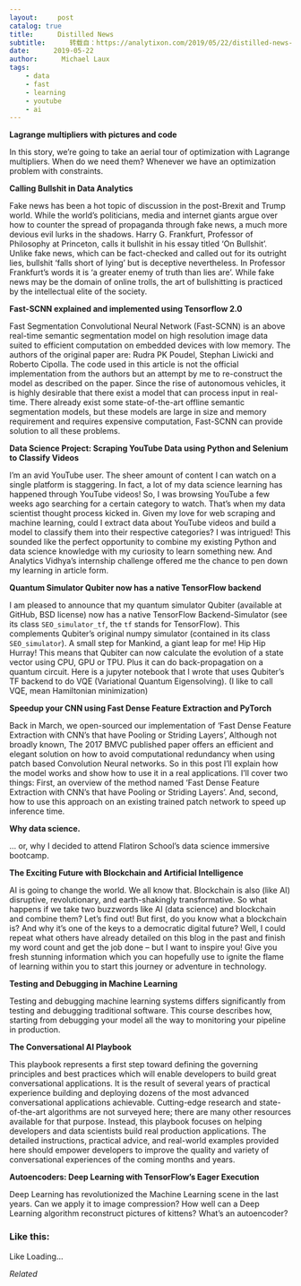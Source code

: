 ```yaml
---
layout:     post
catalog: true
title:      Distilled News
subtitle:      转载自：https://analytixon.com/2019/05/22/distilled-news-1076/
date:      2019-05-22
author:      Michael Laux
tags:
    - data
    - fast
    - learning
    - youtube
    - ai
---
```


**Lagrange multipliers with pictures and code**

In this story, we’re going to take an aerial tour of optimization with Lagrange multipliers. When do we need them? Whenever we have an optimization problem with constraints.

**Calling Bullshit in Data Analytics**

Fake news has been a hot topic of discussion in the post-Brexit and Trump world. While the world’s politicians, media and internet giants argue over how to counter the spread of propaganda through fake news, a much more devious evil lurks in the shadows. Harry G. Frankfurt, Professor of Philosophy at Princeton, calls it bullshit in his essay titled ‘On Bullshit’. Unlike fake news, which can be fact-checked and called out for its outright lies, bullshit ‘falls short of lying’ but is deceptive nevertheless. In Professor Frankfurt’s words it is ‘a greater enemy of truth than lies are’. While fake news may be the domain of online trolls, the art of bullshitting is practiced by the intellectual elite of the society.

**Fast-SCNN explained and implemented using Tensorflow 2.0**

Fast Segmentation Convolutional Neural Network (Fast-SCNN) is an above real-time semantic segmentation model on high resolution image data suited to efficient computation on embedded devices with low memory. The authors of the original paper are: Rudra PK Poudel, Stephan Liwicki and Roberto Cipolla. The code used in this article is not the official implementation from the authors but an attempt by me to re-construct the model as described on the paper. Since the rise of autonomous vehicles, it is highly desirable that there exist a model that can process input in real-time. There already exist some state-of-the-art offline semantic segmentation models, but these models are large in size and memory requirement and requires expensive computation, Fast-SCNN can provide solution to all these problems.

**Data Science Project: Scraping YouTube Data using Python and Selenium to Classify Videos**

I’m an avid YouTube user. The sheer amount of content I can watch on a single platform is staggering. In fact, a lot of my data science learning has happened through YouTube videos! So, I was browsing YouTube a few weeks ago searching for a certain category to watch. That’s when my data scientist thought process kicked in. Given my love for web scraping and machine learning, could I extract data about YouTube videos and build a model to classify them into their respective categories? I was intrigued! This sounded like the perfect opportunity to combine my existing Python and data science knowledge with my curiosity to learn something new. And Analytics Vidhya’s internship challenge offered me the chance to pen down my learning in article form.

**Quantum Simulator Qubiter now has a native TensorFlow backend**

I am pleased to announce that my quantum simulator Qubiter (available at GitHub, BSD license) now has a native TensorFlow Backend-Simulator (see its class `SEO_simulator_tf`, the `tf` stands for TensorFlow). This complements Qubiter’s original numpy simulator (contained in its class `SEO_simulator`). A small step for Mankind, a giant leap for me! Hip Hip Hurray! This means that Qubiter can now calculate the evolution of a state vector using CPU, GPU or TPU. Plus it can do back-propagation on a quantum circuit. Here is a jupyter notebook that I wrote that uses Qubiter’s TF backend to do VQE (Variational Quantum Eigensolving). (I like to call VQE, mean Hamiltonian minimization)

**Speedup your CNN using Fast Dense Feature Extraction and PyTorch**

Back in March, we open-sourced our implementation of ‘Fast Dense Feature Extraction with CNN’s that have Pooling or Striding Layers’, Although not broadly known, The 2017 BMVC published paper offers an efficient and elegant solution on how to avoid computational redundancy when using patch based Convolution Neural networks. So in this post I’ll explain how the model works and show how to use it in a real applications. I’ll cover two things: First, an overview of the method named ‘Fast Dense Feature Extraction with CNN’s that have Pooling or Striding Layers’. And, second, how to use this approach on an existing trained patch network to speed up inference time.

**Why data science.**

… or, why I decided to attend Flatiron School’s data science immersive bootcamp.

**The Exciting Future with Blockchain and Artificial Intelligence**

AI is going to change the world. We all know that. Blockchain is also (like AI) disruptive, revolutionary, and earth-shakingly transformative. So what happens if we take two buzzwords like AI (data science) and blockchain and combine them? Let’s find out! But first, do you know what a blockchain is? And why it’s one of the keys to a democratic digital future? Well, I could repeat what others have already detailed on this blog in the past and finish my word count and get the job done – but I want to inspire you! Give you fresh stunning information which you can hopefully use to ignite the flame of learning within you to start this journey or adventure in technology.

**Testing and Debugging in Machine Learning**

Testing and debugging machine learning systems differs significantly from testing and debugging traditional software. This course describes how, starting from debugging your model all the way to monitoring your pipeline in production.

**The Conversational AI Playbook**

This playbook represents a first step toward defining the governing principles and best practices which will enable developers to build great conversational applications. It is the result of several years of practical experience building and deploying dozens of the most advanced conversational applications achievable. Cutting-edge research and state-of-the-art algorithms are not surveyed here; there are many other resources available for that purpose. Instead, this playbook focuses on helping developers and data scientists build real production applications. The detailed instructions, practical advice, and real-world examples provided here should empower developers to improve the quality and variety of conversational experiences of the coming months and years.

**Autoencoders: Deep Learning with TensorFlow’s Eager Execution**

Deep Learning has revolutionized the Machine Learning scene in the last years. Can we apply it to image compression? How well can a Deep Learning algorithm reconstruct pictures of kittens? What’s an autoencoder?





### Like this:

Like Loading...


*Related*

